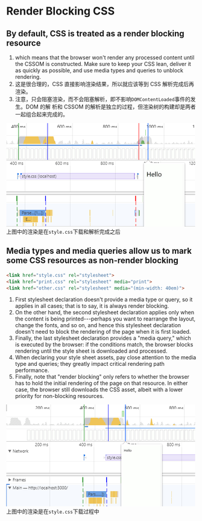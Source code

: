 # Render Blocking CSS

## By default, CSS is treated as a render blocking resource
1. which means that the browser won't render any processed content until the
CSSOM is constructed. Make sure to keep your CSS lean, deliver it as quickly as
possible, and use media types and queries to unblock rendering.
2. 这是很合理的，CSS 直接影响渲染结果，所以就应该等到 CSS 解析完成后再渲染。
3. 注意，只会阻塞渲染，而不会阻塞解析，即不影响`DOMContentLoaded`事件的发生。DOM 的解
析和 CSSOM 的解析是独立的过程，但渲染树的构建却是两者一起组合起来完成的。


![blocking-css.png](./images/blocking-css.png)  
上图中的渲染是在`style.css`下载和解析完成之后


## Media types and media queries allow us to mark some CSS resources as non-render blocking
```html
<link href="style.css" rel="stylesheet">
<link href="print.css" rel="stylesheet" media="print">
<link href="other.css" rel="stylesheet" media="(min-width: 40em)">
```
1. First stylesheet declaration doesn't provide a media type or query, so it
applies in all cases; that is to say, it is always render blocking.
2. On the other hand, the second stylesheet declaration applies only when the
content is being printed---perhaps you want to rearrange the layout, change the
fonts, and so on, and hence this stylesheet declaration doesn't need to block
the rendering of the page when it is first loaded.
3. Finally, the last stylesheet declaration provides a "media query," which is
executed by the browser: if the conditions match, the browser blocks rendering
until the style sheet is downloaded and processed.
4. When declaring your style sheet assets, pay close attention to the media type
and queries; they greatly impact critical rendering path performance.
5. Finally, note that "render blocking" only refers to whether the browser has
to hold the initial rendering of the page on that resource. In either case, the
browser still downloads the CSS asset, albeit with a lower priority for
non-blocking resources.

![no-blocking-css](./images/no-blocking-css.png)  
上图中的渲染是在`style.css`下载过程中
